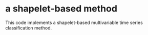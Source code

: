 # a shapelet-based method
This code implements a shapelet-based multivariable time series classification method.
